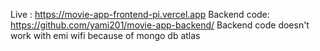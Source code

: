 Live : https://movie-app-frontend-pi.vercel.app
Backend code: https://github.com/yami201/movie-app-backend/
Backend code doesn't work with emi wifi because of mongo db atlas
